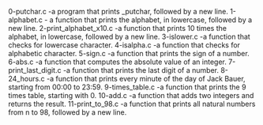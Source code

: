 0-putchar.c -a program that prints _putchar, followed by a new line.
1-alphabet.c - a function that prints the alphabet, in lowercase, followed by a new line.
2-print_alphabet_x10.c -a function that prints 10 times the alphabet, in lowercase, followed by a new line.
3-islower.c -a function that checks for lowercase character.
4-isalpha.c -a function that checks for alphabetic character.
5-sign.c -a function that prints the sign of a number.
6-abs.c -a function that computes the absolute value of an integer.
7-print_last_digit.c -a function that prints the last digit of a number.
8-24_hours.c -a function that prints every minute of the day of Jack Bauer, starting from 00:00 to 23:59.
9-times_table.c -a function that prints the 9 times table, starting with 0.
10-add.c -a function that adds two integers and returns the result.
11-print_to_98.c -a function that prints all natural numbers from n to 98, followed by a new line.

